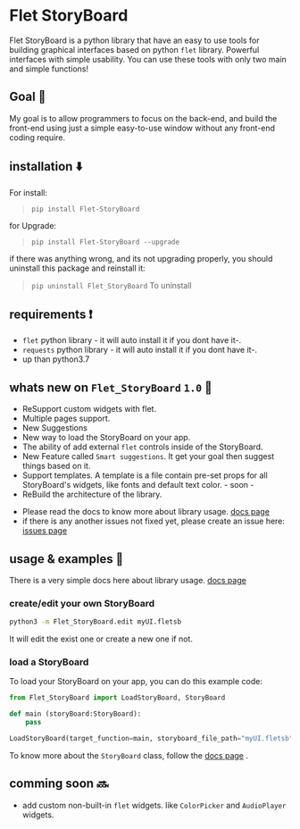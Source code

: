 # Flet StoryBoard
Flet StoryBoard is a python library that have an easy to use tools for building graphical interfaces based on python `flet` library. Powerful interfaces with simple usability.
You can use these tools with only two main and simple functions!

## Goal 🏁
My goal is to allow programmers to focus on the back-end, and build the front-end using just a simple easy-to-use window without any front-end coding require.

## installation ⬇️
For install:
> `pip install Flet-StoryBoard`

for Upgrade:
> `pip install Flet-StoryBoard --upgrade`

if there was anything wrong, and its not upgrading properly, you should uninstall this package and reinstall it:
> `pip uninstall Flet_StoryBoard` To uninstall

## requirements ❗️
- `flet` python library - it will auto install it if you dont have it-.
- `requests` python library - it will auto install it if you dont have it-.
- up than python3.7

## whats new on `Flet_StoryBoard` `1.0` 🎉
- ReSupport custom widgets with flet.
- Multiple pages support.
- New Suggestions
- New way to load the StoryBoard on your app.
- The ability of add external `flet` controls inside of the StoryBoard.
- New Feature called `Smart suggestions`. It get your goal then suggest things based on it.
- Support templates. A template is a file contain pre-set props for all StoryBoard's widgets, like fonts and default text color. - soon -
- ReBuild the architecture of the library.
* Please read the docs to know more about library usage. [docs page](https://github.com/SKbarbon/Flet_StoryBoard/wiki)
* if there is any another issues not fixed yet, please create an issue here: [issues page](https://github.com/SKbarbon/Flet_StoryBoard/issues)


## usage & examples 🤝
There is a very simple docs here about library usage.
[docs page](https://github.com/SKbarbon/Flet_StoryBoard/wiki)

### create/edit your own StoryBoard
```cmd
python3 -m Flet_StoryBoard.edit myUI.fletsb
```
It will edit the exist one or create a new one if not.

### load a StoryBoard
To load your StoryBoard on your app, you can do this example code:

```python
from Flet_StoryBoard import LoadStoryBoard, StoryBoard

def main (storyBoard:StoryBoard):
    pass

LoadStoryBoard(target_function=main, storyboard_file_path="myUI.fletsb")
```

To know more about the `StoryBoard` class, follow the [docs page](https://github.com/SKbarbon/Flet_StoryBoard/wiki) .

## comming soon 🔜
- add custom non-built-in `flet` widgets. like `ColorPicker` and `AudioPlayer` widgets.
